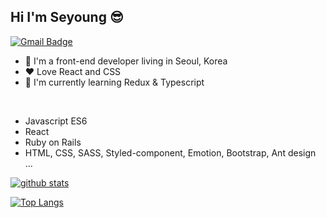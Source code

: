 ## Hi I'm Seyoung 😎

[![Gmail Badge](https://img.shields.io/badge/Gmail-red?style=flat-square&logo=Gmail&logoColor=white&mailto:link=seyoungjoodv@gmail.com)](mailto:seyoungjoodv@gmail.com)
- 📍 I'm a front-end developer living in Seoul, Korea
- ❤ Love React and CSS
- 🌱 I'm currently learning Redux & Typescript
<br />

* Javascript ES6
* React
* Ruby on Rails
* HTML, CSS, SASS, Styled-component, Emotion, Bootstrap, Ant design ...

[![github stats](https://github-readme-stats.vercel.app/api?username=seyoungjoo&show_icons=true&hide_border=true&theme=dracula)](https://github.com/SeyoungJoo)

[![Top Langs](https://github-readme-stats.vercel.app/api/top-langs/?username=seyoungjoo&layout=compact&exclude_repo=werun,seyoungjoo.github.io)](https://github.com/SeyoungJoo)
